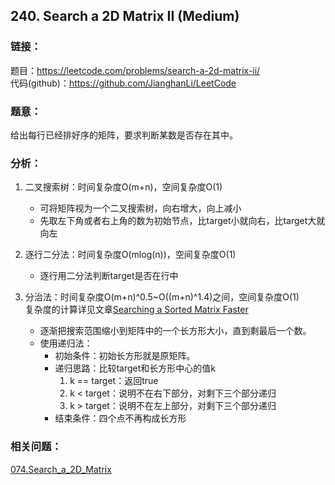 
## 240. Search a 2D Matrix II (Medium)

### **链接**：

题目：https://leetcode.com/problems/search-a-2d-matrix-ii/  
代码(github)：https://github.com/JianghanLi/LeetCode  

### **题意**：

给出每行已经排好序的矩阵，要求判断某数是否存在其中。

### **分析**：

1. 二叉搜索树：时间复杂度O(m+n)，空间复杂度O(1)
	* 可将矩阵视为一个二叉搜索树，向右增大，向上减小
	* 先取左下角或者右上角的数为初始节点，比target小就向右，比target大就向左

2. 逐行二分法：时间复杂度O(mlog(n))，空间复杂度O(1)
	* 逐行用二分法判断target是否在行中
		
3. 分治法：时间复杂度O(m+n)^0.5~O((m+n)^1.4)之间，空间复杂度O(1)  
复杂度的计算详见文章[Searching a Sorted Matrix Faster](http://twistedoakstudios.com/blog/Post5365_searching-a-sorted-matrix-faster)
	* 逐渐把搜索范围缩小到矩阵中的一个长方形大小，直到剩最后一个数。
	* 使用递归法：
		- 初始条件：初始长方形就是原矩阵。
		- 递归思路：比较target和长方形中心的值k
			1. k == target：返回true
			2. k < target：说明不在右下部分，对剩下三个部分递归
			3. k > target：说明不在左上部分，对剩下三个部分递归
		- 结束条件：四个点不再构成长方形

### **相关问题**：
[074.Search_a_2D_Matrix](../074.Search_a_2D_Matrix)